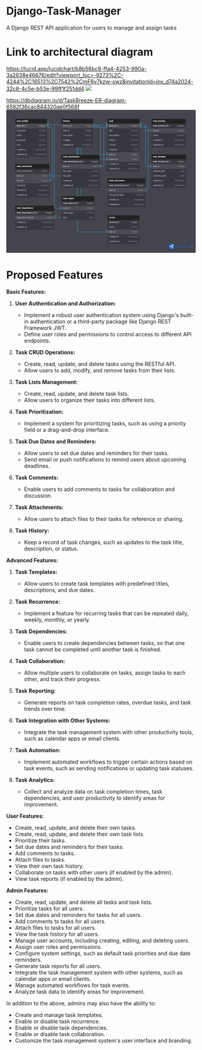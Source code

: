 # Django-Task-Manager
A Django REST API application for users to manage and assign tasks 
# Link to architectural diagram
https://lucid.app/lucidchart/b8b56bc8-ffa4-4253-990a-3a2638e46676/edit?viewport_loc=-9273%2C-4244%2C16513%2C7542%2CmF6v7kzw-swz&invitationId=inv_d74a2024-32c8-4c5e-b53e-99ff1f251dd4
![](https://github.com/Benji918/Django-Task-Manager/blob/main/TASK%20MANAGEMENT%20SYSTEM.jpeg)

https://dbdiagram.io/d/TaskBreeze-ER-diagram-6592f36cac844320ae0f568f
![](https://github.com/Benji918/TaskBreeze/blob/main/TaskBreeze%20ER%20diagram.png)


# Proposed Features
**Basic Features:**

1. **User Authentication and Authorization:**
   - Implement a robust user authentication system using Django's built-in authentication or a third-party package like Django REST Framework JWT.
   - Define user roles and permissions to control access to different API endpoints.

2. **Task CRUD Operations:**
   - Create, read, update, and delete tasks using the RESTful API.
   - Allow users to add, modify, and remove tasks from their lists.

3. **Task Lists Management:**
   - Create, read, update, and delete task lists.
   - Allow users to organize their tasks into different lists.

4. **Task Prioritization:**
   - Implement a system for prioritizing tasks, such as using a priority field or a drag-and-drop interface.

5. **Task Due Dates and Reminders:**
   - Allow users to set due dates and reminders for their tasks.
   - Send email or push notifications to remind users about upcoming deadlines.

6. **Task Comments:**
   - Enable users to add comments to tasks for collaboration and discussion.

7. **Task Attachments:**
   - Allow users to attach files to their tasks for reference or sharing.

8. **Task History:**
   - Keep a record of task changes, such as updates to the task title, description, or status.

**Advanced Features:**

1. **Task Templates:**
   - Allow users to create task templates with predefined titles, descriptions, and due dates.

2. **Task Recurrence:**
   - Implement a feature for recurring tasks that can be repeated daily, weekly, monthly, or yearly.

3. **Task Dependencies:**
   - Enable users to create dependencies between tasks, so that one task cannot be completed until another task is finished.

4. **Task Collaboration:**
   - Allow multiple users to collaborate on tasks, assign tasks to each other, and track their progress.

5. **Task Reporting:**
   - Generate reports on task completion rates, overdue tasks, and task trends over time.

6. **Task Integration with Other Systems:**
   - Integrate the task management system with other productivity tools, such as calendar apps or email clients.

7. **Task Automation:**
   - Implement automated workflows to trigger certain actions based on task events, such as sending notifications or updating task statuses.

8. **Task Analytics:**
   - Collect and analyze data on task completion times, task dependencies, and user productivity to identify areas for improvement.

**User Features:**

* Create, read, update, and delete their own tasks.
* Create, read, update, and delete their own task lists.
* Prioritize their tasks.
* Set due dates and reminders for their tasks.
* Add comments to tasks.
* Attach files to tasks.
* View their own task history.
* Collaborate on tasks with other users (if enabled by the admin).
* View task reports (if enabled by the admin).

**Admin Features:**

* Create, read, update, and delete all tasks and task lists.
* Prioritize tasks for all users.
* Set due dates and reminders for tasks for all users.
* Add comments to tasks for all users.
* Attach files to tasks for all users.
* View the task history for all users.
* Manage user accounts, including creating, editing, and deleting users.
* Assign user roles and permissions.
* Configure system settings, such as default task priorities and due date reminders.
* Generate task reports for all users.
* Integrate the task management system with other systems, such as calendar apps or email clients.
* Manage automated workflows for task events.
* Analyze task data to identify areas for improvement.

In addition to the above, admins may also have the ability to:

* Create and manage task templates.
* Enable or disable task recurrence.
* Enable or disable task dependencies.
* Enable or disable task collaboration.
* Customize the task management system's user interface and branding.
